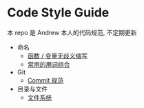 # Code Style Guide

本 repo 是 Andrew 本人的代码规范, 不定期更新

- 命名
  - [函数 / 变量无歧义缩写](./naming/常用无歧义缩写.md)
  - [常用的用词组合](./naming/一些常用的用词组合.md)
- Git
  - [Commit 规范](./git/comment.md)
- 目录与文件
  - [文件系统](./file_system/file_system.md)
